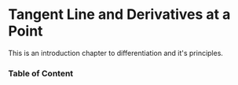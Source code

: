 # Tangent Line and Derivatives at a Point

This is an introduction chapter to differentiation and it's principles.

### Table of Content

